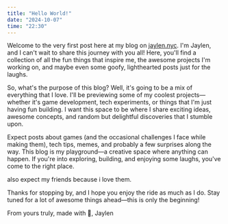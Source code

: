 ```yaml
---
title: "Hello World!"
date: "2024-10-07"
time: "22:30"
---
```


Welcome to the very first post here at my blog on [jaylen.nyc](https://jaylen.nyc). I'm Jaylen, and I can't wait to share this journey with you all! Here, you'll find a collection of all the fun things that inspire me, the awesome projects I'm working on, and maybe even some goofy, lighthearted posts just for the laughs.

So, what's the purpose of this blog? Well, it's going to be a mix of everything that I love. I'll be previewing some of my coolest projects—whether it's game development, tech experiments, or things that I'm just having fun building. I want this space to be where I share exciting ideas, awesome concepts, and random but delightful discoveries that I stumble upon.

Expect posts about games (and the occasional challenges I face while making them), tech tips, memes, and probably a few surprises along the way. This blog is my playground—a creative space where anything can happen. If you're into exploring, building, and enjoying some laughs, you've come to the right place.

also expect my friends because i love them.

Thanks for stopping by, and I hope you enjoy the ride as much as I do. Stay tuned for a lot of awesome things ahead—this is only the beginning!

From yours truly, made with 💓, Jaylen
